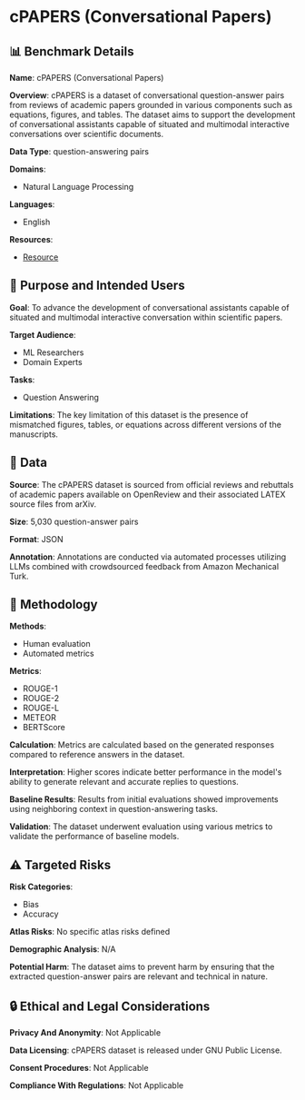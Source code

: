 # cPAPERS (Conversational Papers)

## 📊 Benchmark Details

**Name**: cPAPERS (Conversational Papers)

**Overview**: cPAPERS is a dataset of conversational question-answer pairs from reviews of academic papers grounded in various components such as equations, figures, and tables. The dataset aims to support the development of conversational assistants capable of situated and multimodal interactive conversations over scientific documents.

**Data Type**: question-answering pairs

**Domains**:
- Natural Language Processing

**Languages**:
- English

**Resources**:
- [Resource](https://huggingface.co/datasets/avalab/cPAPERS)

## 🎯 Purpose and Intended Users

**Goal**: To advance the development of conversational assistants capable of situated and multimodal interactive conversation within scientific papers.

**Target Audience**:
- ML Researchers
- Domain Experts

**Tasks**:
- Question Answering

**Limitations**: The key limitation of this dataset is the presence of mismatched figures, tables, or equations across different versions of the manuscripts.

## 💾 Data

**Source**: The cPAPERS dataset is sourced from official reviews and rebuttals of academic papers available on OpenReview and their associated LATEX source files from arXiv.

**Size**: 5,030 question-answer pairs

**Format**: JSON

**Annotation**: Annotations are conducted via automated processes utilizing LLMs combined with crowdsourced feedback from Amazon Mechanical Turk.

## 🔬 Methodology

**Methods**:
- Human evaluation
- Automated metrics

**Metrics**:
- ROUGE-1
- ROUGE-2
- ROUGE-L
- METEOR
- BERTScore

**Calculation**: Metrics are calculated based on the generated responses compared to reference answers in the dataset.

**Interpretation**: Higher scores indicate better performance in the model's ability to generate relevant and accurate replies to questions.

**Baseline Results**: Results from initial evaluations showed improvements using neighboring context in question-answering tasks.

**Validation**: The dataset underwent evaluation using various metrics to validate the performance of baseline models.

## ⚠️ Targeted Risks

**Risk Categories**:
- Bias
- Accuracy

**Atlas Risks**:
No specific atlas risks defined

**Demographic Analysis**: N/A

**Potential Harm**: The dataset aims to prevent harm by ensuring that the extracted question-answer pairs are relevant and technical in nature.

## 🔒 Ethical and Legal Considerations

**Privacy And Anonymity**: Not Applicable

**Data Licensing**: cPAPERS dataset is released under GNU Public License.

**Consent Procedures**: Not Applicable

**Compliance With Regulations**: Not Applicable
